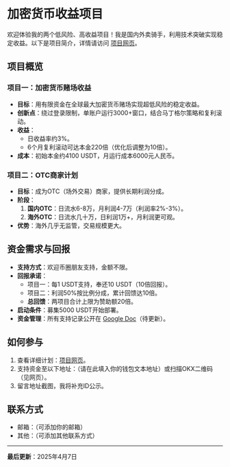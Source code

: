 # 加密货币收益项目

欢迎体验我的两个低风险、高收益项目！我是国内外卖骑手，利用技术突破实现稳定收益。以下是项目简介，详情请访问 [项目网页](https://your-username.github.io/your-repo-name/)。

## 项目概览

### 项目一：加密货币赌场收益
- **目标**：用有限资金在全球最大加密货币赌场实现超低风险的稳定收益。
- **创新点**：绕过登录限制，单账户运行3000+窗口，结合马丁格尔策略和复利滚动。
- **收益**：
  - 日收益率约3%。
  - 6个月复利滚动可达本金220倍（优化后调整为10倍）。
- **成本**：初始本金约4100 USDT，月运行成本6000元人民币。

### 项目二：OTC商家计划
- **目标**：成为OTC（场外交易）商家，提供长期利润分成。
- **阶段**：
  1. **国内OTC**：日流水6-8万，月利润4-7万（利润率2%-3%）。
  2. **海外OTC**：日流水几十万，日利润1万+，月利润更可观。
- **优势**：海外几乎无监管，交易规模更大。

## 资金需求与回报
- **支持方式**：欢迎币圈朋友支持，金额不限。
- **回报承诺**：
  - 项目一：每1 USDT支持，奉还10 USDT（10倍回报）。
  - 项目二：利润50%按比例分成，累计回馈达10倍。
  - **总回馈**：两项目合计上限为赞助额20倍。
- **启动条件**：募集5000 USDT开始部署。
- **资金管理**：所有支持记录公开在 [Google Doc](https://example.com)（待更新）。

## 如何参与
1. 查看详细计划：[项目网页](https://your-username.github.io/your-repo-name/)。
2. 支持资金至以下地址：（请在此填入你的钱包文本地址）或扫描OKX二维码（见网页）。
3. 留言地址截图，我将补充ID公示。

## 联系方式
- 邮箱：（可添加你的邮箱）
- 其他：（可添加其他联系方式）

---

**最后更新**：2025年4月7日
